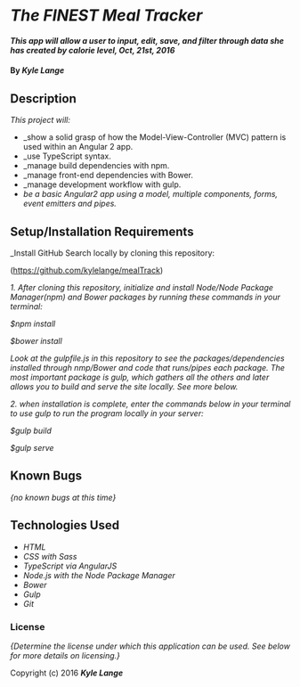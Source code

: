 # _The FINEST Meal Tracker_

#### _This app will allow a user to input, edit, save, and filter through data she has created by calorie level, Oct, 21st, 2016_

#### By _**Kyle Lange**_

## Description

_This project will:_

* _show a solid grasp of how the Model-View-Controller (MVC) pattern is used within an Angular 2 app.
* _use TypeScript syntax.
* _manage build dependencies with npm.
* _manage front-end dependencies with Bower.
* _manage development workflow with gulp.
* _be a basic Angular2 app using a model, multiple components, forms, event emitters and pipes._

## Setup/Installation Requirements

_Install GitHub Search locally by cloning this repository:

(https://github.com/kylelange/mealTrack)

_1. After cloning this repository, initialize and install Node/Node Package Manager(npm) and Bower packages by running these commands in your terminal:_

  _$npm install_

  _$bower install_

_Look at the gulpfile.js in this repository to see the packages/dependencies installed through nmp/Bower and code that runs/pipes each package.  The most important package is gulp, which gathers all the others and later allows you to build and serve the site locally.  See more below._

_2. when installation is complete, enter the commands below in your terminal to use gulp to run the program locally in your server:_

  _$gulp build_

  _$gulp serve_


## Known Bugs

_{no known bugs at this time}_


## Technologies Used

* _HTML_
* _CSS with Sass_
* _TypeScript via AngularJS_
* _Node.js with the Node Package Manager_
* _Bower_
* _Gulp_
* _Git_


### License

*{Determine the license under which this application can be used.  See below for more details on licensing.}*

Copyright (c) 2016 **_Kyle Lange_**
